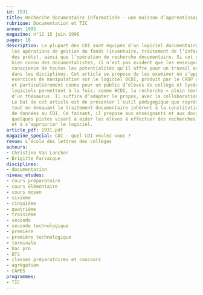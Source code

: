 ```yaml
---
id: 1931
title: Recherche documentaire informatisée – une moisson d’apprentissages…
rubrique: Documentation et TIC
annee: 1995
magazine: n°12 15 juin 1996
pages: 16
description: La plupart des CDI sont équipés d’un logiciel documentaire qui automatise
  les opérations de gestion du fonds (inventaire, traitement de l’information, enregistrement
  des prêts), ainsi que l’opération de recherche documentaire. Si cet outil est maintenant
  bien connu des documentalistes, il n’est pas évident que les enseignants aient pris
  conscience de toutes les potentialités qu’il offre pour un travail avec les élèves
  dans les disciplines. Cet article se propose de les examiner en s’appuyant sur des
  exercices de manipulation sur le logiciel BCDI, produit par le CRDP de Poitiers
  et particulièrement connu pour un public d’élèves de collège et lycée. D’autres
  logiciels permettent à la fois, comme BCDI, la recherche « plein texte » et à partir
  d’un thésaurus. Il suffira d’adapter le propos, avec la collaboration du documentaliste.
  Le but de cet article est de présenter l’outil pédagogique que représente ce logiciel,
  tout en évoquant le traitement documentaire inhérent à la constitution d’une banque
  de données au CDI. Ce faisant, il propose aux enseignants et aux documentalistes
  quelques pistes visant à aider les élèves à effectuer des recherches pertinentes
  et à s’approprier le logiciel.
article_pdf: 1931.pdf
magazine_special: CDI – quel CDI voulez-vous ?
revue: L’école des lettres des collèges
auteurs:
- Christine Van Lancker
- Brigitte Farvacque
disciplines:
- documentation
niveau_etudes:
- cours préparatoire
- cours élémentaire
- cours moyen
- sixième
- cinquième
- quatrième
- troisième
- seconde
- seconde technologique
- première
- première technologique
- terminale
- bac pro
- BTS
- classes préparatoires et concours
- agrégation
- CAPES
programmes:
- TIC
---
```

